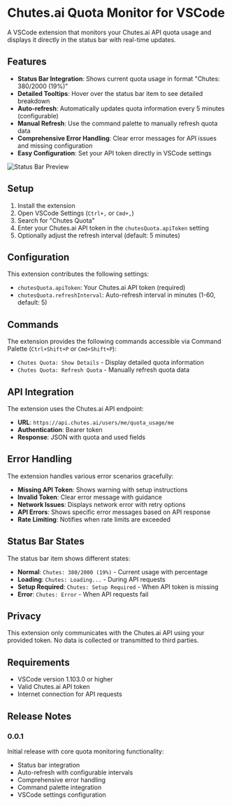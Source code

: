 # Chutes.ai Quota Monitor for VSCode

A VSCode extension that monitors your Chutes.ai API quota usage and displays it directly in the status bar with real-time updates.

## Features

- **Status Bar Integration**: Shows current quota usage in format "Chutes: 380/2000 (19%)"
- **Detailed Tooltips**: Hover over the status bar item to see detailed breakdown
- **Auto-refresh**: Automatically updates quota information every 5 minutes (configurable)
- **Manual Refresh**: Use the command palette to manually refresh quota data
- **Comprehensive Error Handling**: Clear error messages for API issues and missing configuration
- **Easy Configuration**: Set your API token directly in VSCode settings

![Status Bar Preview](https://via.placeholder.com/400x50/1e1e1e/ffffff?text=Chutes:%20380/2000%20(19%25))

## Setup

1. Install the extension
2. Open VSCode Settings (`Ctrl+,` or `Cmd+,`)
3. Search for "Chutes Quota"
4. Enter your Chutes.ai API token in the `chutesQuota.apiToken` setting
5. Optionally adjust the refresh interval (default: 5 minutes)

## Configuration

This extension contributes the following settings:

* `chutesQuota.apiToken`: Your Chutes.ai API token (required)
* `chutesQuota.refreshInterval`: Auto-refresh interval in minutes (1-60, default: 5)

## Commands

The extension provides the following commands accessible via Command Palette (`Ctrl+Shift+P` or `Cmd+Shift+P`):

* `Chutes Quota: Show Details` - Display detailed quota information
* `Chutes Quota: Refresh Quota` - Manually refresh quota data

## API Integration

The extension uses the Chutes.ai API endpoint:
- **URL**: `https://api.chutes.ai/users/me/quota_usage/me`
- **Authentication**: Bearer token
- **Response**: JSON with quota and used fields

## Error Handling

The extension handles various error scenarios gracefully:

- **Missing API Token**: Shows warning with setup instructions
- **Invalid Token**: Clear error message with guidance
- **Network Issues**: Displays network error with retry options
- **API Errors**: Shows specific error messages based on API response
- **Rate Limiting**: Notifies when rate limits are exceeded

## Status Bar States

The status bar item shows different states:

- **Normal**: `Chutes: 380/2000 (19%)` - Current usage with percentage
- **Loading**: `Chutes: Loading...` - During API requests
- **Setup Required**: `Chutes: Setup Required` - When API token is missing
- **Error**: `Chutes: Error` - When API requests fail

## Privacy

This extension only communicates with the Chutes.ai API using your provided token. No data is collected or transmitted to third parties.

## Requirements

- VSCode version 1.103.0 or higher
- Valid Chutes.ai API token
- Internet connection for API requests

## Release Notes

### 0.0.1

Initial release with core quota monitoring functionality:
- Status bar integration
- Auto-refresh with configurable intervals
- Comprehensive error handling
- Command palette integration
- VSCode settings configuration
